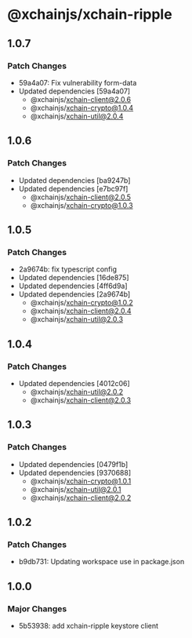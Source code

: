 # @xchainjs/xchain-ripple

## 1.0.7

### Patch Changes

- 59a4a07: Fix vulnerability form-data
- Updated dependencies [59a4a07]
  - @xchainjs/xchain-client@2.0.6
  - @xchainjs/xchain-crypto@1.0.4
  - @xchainjs/xchain-util@2.0.4

## 1.0.6

### Patch Changes

- Updated dependencies [ba9247b]
- Updated dependencies [e7bc97f]
  - @xchainjs/xchain-client@2.0.5
  - @xchainjs/xchain-crypto@1.0.3

## 1.0.5

### Patch Changes

- 2a9674b: fix typescript config
- Updated dependencies [16de875]
- Updated dependencies [4ff6d9a]
- Updated dependencies [2a9674b]
  - @xchainjs/xchain-crypto@1.0.2
  - @xchainjs/xchain-client@2.0.4
  - @xchainjs/xchain-util@2.0.3

## 1.0.4

### Patch Changes

- Updated dependencies [4012c06]
  - @xchainjs/xchain-util@2.0.2
  - @xchainjs/xchain-client@2.0.3

## 1.0.3

### Patch Changes

- Updated dependencies [0479f1b]
- Updated dependencies [9370688]
  - @xchainjs/xchain-crypto@1.0.1
  - @xchainjs/xchain-util@2.0.1
  - @xchainjs/xchain-client@2.0.2

## 1.0.2

### Patch Changes

- b9db731: Updating workspace use in package.json

## 1.0.0

### Major Changes

- 5b53938: add xchain-ripple keystore client
